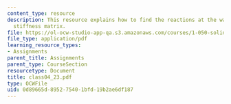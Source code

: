 ```yaml
---
content_type: resource
description: This resource explains how to find the reactions at the wall and the
  stiffness matrix.
file: https://ol-ocw-studio-app-qa.s3.amazonaws.com/courses/1-050-solid-mechanics-fall-2004/0d89665d895275401bfd19b2ae6df187_class04_23.pdf
file_type: application/pdf
learning_resource_types:
- Assignments
parent_title: Assignments
parent_type: CourseSection
resourcetype: Document
title: class04_23.pdf
type: OCWFile
uid: 0d89665d-8952-7540-1bfd-19b2ae6df187
---
```

